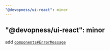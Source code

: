 ```yaml
---
"@devopness/ui-react": minor
---
```


## "@devopness/ui-react": minor

add [`components#ErrorMessage`](./src/components/Primitives/ErrorMessage/ErrorMessage.tsx)
